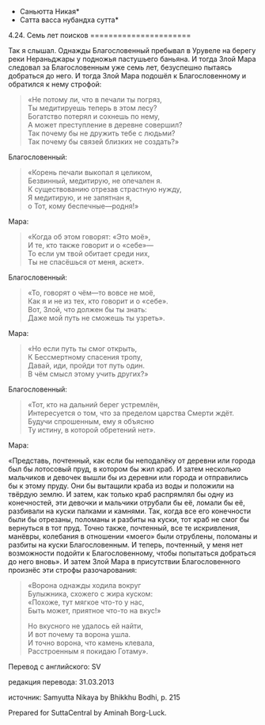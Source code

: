 * Саньютта Никая*
* Сатта васса нубандха сутта*

4\.24\. Семь лет поисков
\=\=\=\=\=\=\=\=\=\=\=\=\=\=\=\=\=\=\=\=\=\=

Так я слышал\. Однажды Благословенный пребывал в Урувеле на берегу реки Нераньджары у подножья пастушьего баньяна\. И тогда Злой Мара следовал за Благословенным уже семь лет, безуспешно пытаясь добраться до него\. И тогда Злой Мара подошёл к Благословенному и обратился к нему строфой:

> «Не потому ли, что в печали ты погряз,  
> Ты медитируешь теперь в этом лесу?  
> Богатство потерял и сохнешь по нему,  
> А может преступление в деревне совершил?  
> Так почему бы не дружить тебе с людьми?  
> Так почему бы связей близких не создать?»

Благословенный:

> «Корень печали выкопал я целиком,  
> Безвинный, медитирую, не опечален я\.  
> К существованию отрезав страстную нужду,  
> Я медитирую, и не запятнан я,  
> о Тот, кому беспечные—родня\!»

Мара:

> «Когда об этом говорят: «Это моё»,  
> И те, кто также говорит и о «себе»—  
> То если ум твой обитает среди них,  
> Ты не спасёшься от меня, аскет»\.

Благословенный:

> «То, говорят о чём—то вовсе не моё,  
> Как я и не из тех, кто говорит и о «себе»\.  
> Вот, Злой, что должен бы ты знать:  
> Даже мой путь не сможешь ты узреть»\.

Мара:

> «Но если путь ты смог открыть,  
> К Бессмертному спасения тропу,  
> Давай, иди, пройди тот путь один\.  
> В чём смысл этому учить других?»

Благословенный:

> «Тот, кто на дальний берег устремлён,  
> Интересуется о том, что за пределом царства Смерти ждёт\.  
> Будучи спрошенным, ему я объясню  
> Ту истину, в которой обретений нет»\.

Мара:

«Представь, почтенный, как если бы неподалёку от деревни или города был бы лотосовый пруд, в котором бы жил краб\. И затем несколько мальчиков и девочек вышли бы из деревни или города и отправились бы к этому пруду\. Они бы вытащили краба из воды и положили на твёрдую землю\. И затем, как только краб распрямлял бы одну из конечностей, эти девочки и мальчики отрубали бы её, ломали бы её, разбивали на куски палками и камнями\. Так, когда все его конечности были бы отрезаны, поломаны и разбиты на куски, тот краб не смог бы вернуться в тот пруд\. Точно также, почтенный, все те искривления, манёвры, колебания в отношении «моего» были отрублены, поломаны и разбиты на куски Благословенным\. И теперь, почтенный, у меня нет возможности подойти к Благословенному, чтобы попытаться добраться до него вновь»\. И затем Злой Мара в присутствии Благословенного произнёс эти строфы разочарования:

> «Ворона однажды ходила вокруг  
> Булыжника, схожего с жира куском:  
> «Похоже, тут мягкое что\-то у нас,  
> Быть может, приятное что\-то на вкус\!»  
>   
> Но вкусного не удалось ей найти,  
> И вот почему та ворона ушла\.  
> И точно ворона, что камень клевала,  
> Расстроенным я покидаю Готаму»\.

Перевод с английского: SV

редакция перевода: 31\.03\.2013

источник: Samyutta Nikaya by Bhikkhu Bodhi, p\. 215

Prepared for SuttaCentral by Aminah Borg\-Luck\.